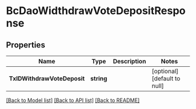 # BcDaoWidthdrawVoteDepositResponse

## Properties
Name | Type | Description | Notes
------------ | ------------- | ------------- | -------------
**TxIDWithdrawVoteDeposit** | **string** |  | [optional] [default to null]

[[Back to Model list]](../README.md#documentation-for-models) [[Back to API list]](../README.md#documentation-for-api-endpoints) [[Back to README]](../README.md)


